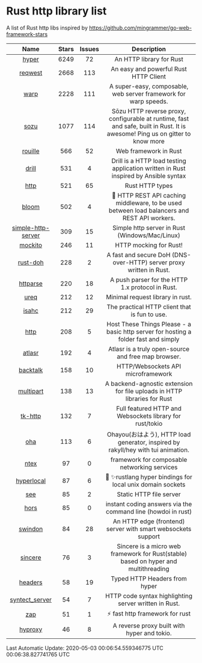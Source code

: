 # Rust http library list

A list of Rust http libs inspired by https://github.com/mingrammer/go-web-framework-stars


|Name|Stars|Issues|Description|
|:--:|:---:|:--:|:----:|
|[hyper](https://github.com/hyperium/hyper)|6249|72|An HTTP library for Rust|
|[reqwest](https://github.com/seanmonstar/reqwest)|2668|113|An easy and powerful Rust HTTP Client|
|[warp](https://github.com/seanmonstar/warp)|2228|111|A super-easy, composable, web server framework for warp speeds.|
|[sozu](https://github.com/sozu-proxy/sozu)|1077|114|Sōzu HTTP reverse proxy, configurable at runtime, fast and safe, built in Rust. It is awesome! Ping us on gitter to know more|
|[rouille](https://github.com/tomaka/rouille)|566|52|Web framework in Rust|
|[drill](https://github.com/fcsonline/drill)|531|4|Drill is a HTTP load testing application written in Rust  inspired by Ansible syntax|
|[http](https://github.com/hyperium/http)|521|65|Rust HTTP types|
|[bloom](https://github.com/valeriansaliou/bloom)|502|4|:cherry_blossom: HTTP REST API caching middleware, to be used between load balancers and REST API workers.|
|[simple-http-server](https://github.com/TheWaWaR/simple-http-server)|309|15|Simple http server in Rust (Windows/Mac/Linux)|
|[mockito](https://github.com/lipanski/mockito)|246|11|HTTP mocking for Rust!|
|[rust-doh](https://github.com/jedisct1/rust-doh)|228|2|A fast and secure DoH (DNS-over-HTTP) server proxy written in Rust.|
|[httparse](https://github.com/seanmonstar/httparse)|220|18|A push parser for the HTTP 1.x protocol in Rust.|
|[ureq](https://github.com/algesten/ureq)|212|12|Minimal request library in rust.|
|[isahc](https://github.com/sagebind/isahc)|212|29|The practical HTTP client that is fun to use.|
|[http](https://github.com/thecoshman/http)|208|5|Host These Things Please - a basic http server for hosting a folder fast and simply|
|[atlasr](https://github.com/atlasr-org/atlasr)|192|4|Atlasr is a truly open-source and free map browser.|
|[backtalk](https://github.com/lord/backtalk)|158|10|HTTP/Websockets API microframework|
|[multipart](https://github.com/abonander/multipart)|138|13|A backend-agnostic extension for file uploads in HTTP libraries for Rust|
|[tk-http](https://github.com/swindon-rs/tk-http)|132|7|Full featured HTTP and Websockets library for rust/tokio|
|[oha](https://github.com/hatoo/oha)|113|6|Ohayou(おはよう), HTTP load generator, inspired by rakyll/hey with tui animation.|
|[ntex](https://github.com/ntex-rs/ntex)|97|0|framework for composable networking services |
|[hyperlocal](https://github.com/softprops/hyperlocal)|87|6|🔌 ✨rustlang hyper bindings for local unix domain sockets|
|[see](https://github.com/wyhaya/see)|85|2|Static HTTP file server|
|[hors](https://github.com/WindSoilder/hors)|85|0|instant coding answers via the command line (howdoi in rust)|
|[swindon](https://github.com/swindon-rs/swindon)|84|28|An HTTP edge (frontend) server with smart websockets support|
|[sincere](https://github.com/danclive/sincere)|76|3|Sincere is a micro web framework for Rust(stable) based on hyper and multithreading|
|[headers](https://github.com/hyperium/headers)|58|19|Typed HTTP Headers from hyper|
|[syntect_server](https://github.com/sourcegraph/syntect_server)|54|7|HTTP code syntax highlighting server written in Rust.|
|[zap](https://github.com/oltdaniel/zap)|51|1|:zap: fast http framework for rust|
|[hyproxy](https://github.com/moosingin3space/hyproxy)|46|8|A reverse proxy built with hyper and tokio.|

Last Automatic Update: 2020-05-03 00:06:54.559346775 UTC 00:06:38.827741765 UTC